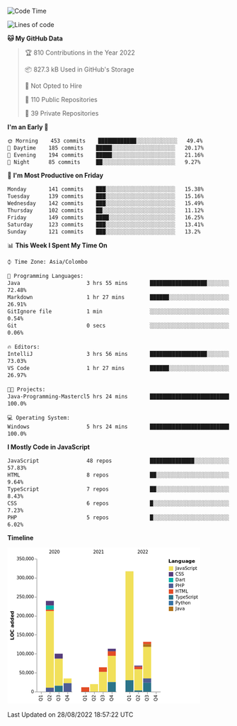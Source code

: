 
<!--START_SECTION:waka-->
![Code Time](http://img.shields.io/badge/Code%20Time-644%20hrs%206%20mins-blue)

![Lines of code](https://img.shields.io/badge/From%20Hello%20World%20I%27ve%20Written-1%20Million%20lines%20of%20code-blue)

**🐱 My GitHub Data** 

> 🏆 810 Contributions in the Year 2022
 > 
> 📦 827.3 kB Used in GitHub's Storage 
 > 
> 🚫 Not Opted to Hire
 > 
> 📜 110 Public Repositories 
 > 
> 🔑 39 Private Repositories  
 > 
**I'm an Early 🐤** 

```text
🌞 Morning    453 commits    ████████████░░░░░░░░░░░░░   49.4% 
🌆 Daytime    185 commits    █████░░░░░░░░░░░░░░░░░░░░   20.17% 
🌃 Evening    194 commits    █████░░░░░░░░░░░░░░░░░░░░   21.16% 
🌙 Night      85 commits     ██░░░░░░░░░░░░░░░░░░░░░░░   9.27%

```
📅 **I'm Most Productive on Friday** 

```text
Monday       141 commits    ███░░░░░░░░░░░░░░░░░░░░░░   15.38% 
Tuesday      139 commits    ███░░░░░░░░░░░░░░░░░░░░░░   15.16% 
Wednesday    142 commits    ███░░░░░░░░░░░░░░░░░░░░░░   15.49% 
Thursday     102 commits    ██░░░░░░░░░░░░░░░░░░░░░░░   11.12% 
Friday       149 commits    ████░░░░░░░░░░░░░░░░░░░░░   16.25% 
Saturday     123 commits    ███░░░░░░░░░░░░░░░░░░░░░░   13.41% 
Sunday       121 commits    ███░░░░░░░░░░░░░░░░░░░░░░   13.2%

```


📊 **This Week I Spent My Time On** 

```text
⌚︎ Time Zone: Asia/Colombo

💬 Programming Languages: 
Java                     3 hrs 55 mins       ██████████████████░░░░░░░   72.48% 
Markdown                 1 hr 27 mins        ██████░░░░░░░░░░░░░░░░░░░   26.91% 
GitIgnore file           1 min               ░░░░░░░░░░░░░░░░░░░░░░░░░   0.54% 
Git                      0 secs              ░░░░░░░░░░░░░░░░░░░░░░░░░   0.06%

🔥 Editors: 
IntelliJ                 3 hrs 56 mins       ██████████████████░░░░░░░   73.03% 
VS Code                  1 hr 27 mins        ██████░░░░░░░░░░░░░░░░░░░   26.97%

🐱‍💻 Projects: 
Java-Programming-Mastercl5 hrs 24 mins       █████████████████████████   100.0%

💻 Operating System: 
Windows                  5 hrs 24 mins       █████████████████████████   100.0%

```

**I Mostly Code in JavaScript** 

```text
JavaScript               48 repos            ██████████████░░░░░░░░░░░   57.83% 
HTML                     8 repos             ██░░░░░░░░░░░░░░░░░░░░░░░   9.64% 
TypeScript               7 repos             ██░░░░░░░░░░░░░░░░░░░░░░░   8.43% 
CSS                      6 repos             █░░░░░░░░░░░░░░░░░░░░░░░░   7.23% 
PHP                      5 repos             █░░░░░░░░░░░░░░░░░░░░░░░░   6.02%

```


**Timeline**

![Chart not found](https://raw.githubusercontent.com/ccweerasinghe1994/ccweerasinghe1994/master/charts/bar_graph.png) 


 Last Updated on 28/08/2022 18:57:22 UTC
<!--END_SECTION:waka-->
